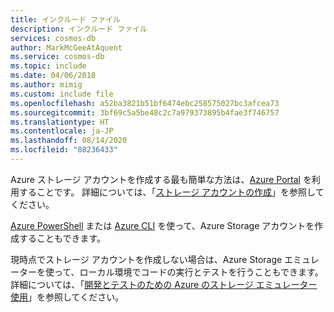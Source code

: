 ```yaml
---
title: インクルード ファイル
description: インクルード ファイル
services: cosmos-db
author: MarkMcGeeAtAquent
ms.service: cosmos-db
ms.topic: include
ms.date: 04/06/2018
ms.author: mimig
ms.custom: include file
ms.openlocfilehash: a52ba3821b51bf6474ebc258575027bc3afcea73
ms.sourcegitcommit: 3bf69c5a5be48c2c7a979373895b4fae3f746757
ms.translationtype: HT
ms.contentlocale: ja-JP
ms.lasthandoff: 08/14/2020
ms.locfileid: "88236433"
---
```

Azure ストレージ アカウントを作成する最も簡単な方法は、[Azure Portal](https://portal.azure.com) を利用することです。 詳細については、「[ストレージ アカウントの作成](../articles/storage/common/storage-account-create.md)」を参照してください。

[Azure PowerShell](../articles/storage/common/storage-powershell-guide-full.md) または [Azure CLI](../articles/storage/common/storage-azure-cli.md) を使って、Azure Storage アカウントを作成することもできます。

現時点でストレージ アカウントを作成しない場合は、Azure Storage エミュレーターを使って、ローカル環境でコードの実行とテストを行うこともできます。 詳細については、「[開発とテストのための Azure のストレージ エミュレーター使用](../articles/storage/common/storage-use-emulator.md)」を参照してください。
